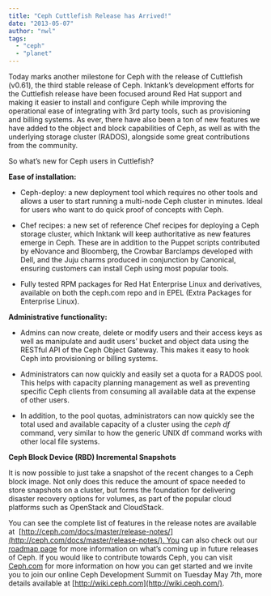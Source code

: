 ```yaml
---
title: "Ceph Cuttlefish Release has Arrived!"
date: "2013-05-07"
author: "nwl"
tags: 
  - "ceph"
  - "planet"
---
```


­­Today marks another milestone for Ceph with the release of Cuttlefish (v0.61), the third stable release of Ceph. Inktank’s development efforts for the Cuttlefish release have been focused around Red Hat support and making it easier to install and configure Ceph while improving the operational ease of integrating with 3rd party tools, such as provisioning and billing systems. As ever, there have also been a ton of new features we have added to the object and block capabilities of Ceph, as well as with the underlying storage cluster (RADOS), alongside some great contributions from the community.

So what’s new for Ceph users in Cuttlefish?

**Ease of installation:**

- Ceph-deploy: a new deployment tool which requires no other tools and allows a user to start running a multi-node Ceph cluster in minutes. Ideal for users who want to do quick proof of concepts with Ceph.

- Chef recipes: a new set of reference Chef recipes for deploying a Ceph storage cluster, which Inktank will keep authoritative as new features emerge in Ceph. These are in addition to the Puppet scripts contributed by eNovance and Bloomberg, the Crowbar Barclamps developed with Dell, and the Juju charms produced in conjunction by Canonical, ensuring customers can install Ceph using most popular tools.

- Fully tested RPM packages for Red Hat Enterprise Linux and derivatives, available on both the ceph.com repo and in EPEL (Extra Packages for Enterprise Linux).

**Administrative functionality:**

- Admins can now create, delete or modify users and their access keys as well as manipulate and audit users’ bucket and object data using the RESTful API of the Ceph Object Gateway. This makes it easy to hook Ceph into provisioning or billing systems.

- Administrators can now quickly and easily set a quota for a RADOS pool. This helps with capacity planning management as well as preventing specific Ceph clients from consuming all available data at the expense of other users.

- In addition, to the pool quotas, administrators can now quickly see the total used and available capacity of a cluster using the _ceph df_ command, very similar to how the generic UNIX df command works with other local file systems.

**Ceph Block Device (RBD) Incremental Snapshots**

It is now possible to just take a snapshot of the recent changes to a Ceph block image. Not only does this reduce the amount of space needed to store snapshots on a cluster, but forms the foundation for delivering disaster recovery options for volumes, as part of the popular cloud platforms such as OpenStack and CloudStack.

You can see the complete list of features in the release notes are available at  [http://ceph.com/docs/master/release-notes/](http://ceph.com/docs/master/release-notes/). You can also check out our [roadmap page](http://www.inktank.com/about-inktank/roadmap/) for more information on what’s coming up in future releases of Ceph. If you would like to contribute towards Ceph, you can visit [Ceph.com](http://ceph.com/) for more information on how you can get started and we invite you to join our online Ceph Development Summit on Tuesday May 7th, more details available at [http://wiki.ceph.com](http://wiki.ceph.com/).

